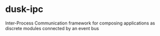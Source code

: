 # dusk-ipc
Inter-Process Communication framework for composing applications as discrete modules connected by an event bus
